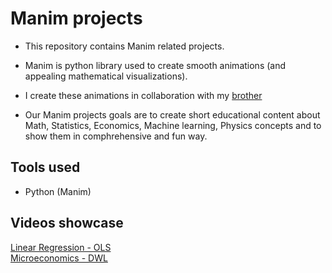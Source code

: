 # Manim projects

- This repository contains Manim related projects.
- Manim is python library used to create smooth animations (and appealing mathematical visualizations).
- I create these animations in collaboration with my [brother](https://github.com/SwytDrymz)

- Our Manim projects goals are to create short educational content about Math, Statistics, Economics, Machine learning, Physics concepts and to show them in comphrehensive and fun way.


## Tools used
- Python (Manim)


## Videos showcase
[Linear Regression - OLS](https://youtube.com/shorts/A9T6CDfl3vI?feature=share)  
[Microeconomics - DWL](https://youtube.com/shorts/v_5JES05H0k)
